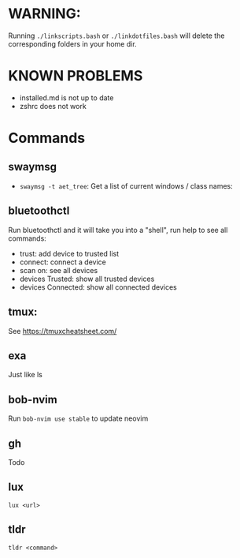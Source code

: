 # WARNING:
Running `./linkscripts.bash` or `./linkdotfiles.bash` will delete the corresponding folders in your home dir.

# KNOWN PROBLEMS
- installed.md is not up to date
- zshrc does not work

# Commands
## swaymsg
- `swaymsg -t aet_tree`: Get a list of current windows / class names:
## bluetoothctl
Run bluetoothctl and it will take you into a "shell", run help to see all commands:
- trust: add device to trusted list
- connect: connect a device
- scan on: see all devices
- devices Trusted: show all trusted devices
- devices Connected: show all connected devices
## tmux:
See https://tmuxcheatsheet.com/
## exa
Just like ls
## bob-nvim
Run `bob-nvim use stable` to update neovim
## gh
Todo
## lux
`lux <url>`
## tldr
`tldr <command>`
